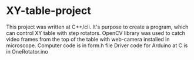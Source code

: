 # XY-table-project

This project was written at C++/cli. 
It's purpose to create a program, which can control XY table with step rotators. OpenCV library was used to catch video frames from the top of the table with web-camera installed in microscope.
Computer code is in form.h file
Driver code for Arduino at C is in OneRotator.ino
